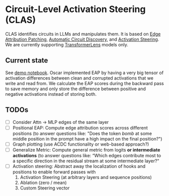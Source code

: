 # Circuit-Level Activation Steering (CLAS)

CLAS identifies circuits in LLMs and manipulates them. It is based on [Edge Attribution Patching](https://arxiv.org/abs/2310.10348), [Automatic Circuit Discovery](https://arxiv.org/abs/2304.14997), and [Activation Steering](https://arxiv.org/abs/2308.10248). We are currently supporting [TransformerLens](https://github.com/neelnanda-io/TransformerLens) models only.

## Current state
See [demo notebook](https://github.com/canrager/clas/blob/main/first_implementation_demo/demo.ipynb). Oscar implemented EAP by having a very big tensor of activation differences between clean and corrupted activations that we write and read from. We calculate the EAP scores during the backward pass to save memory and only store the difference between positive and negative activations instead of storing both. 

## TODOs
- [ ] Consider Attn -> MLP edges of the same layer
- [ ] Positional EAP: Compute edge attribution scores across different positions (to answer questions like: "Does the token *bomb* at some middle position in the prompt have a high impact on the final position?")
- [ ] Graph plotting (use ACDC functionality or web-based approach?)
- [ ] Generalize Metric: Compute general metric from logits **or intermediate activations** (to answer questions like: “Which edges contribute most to a specific direction in the residual stream at some intermediate layer?“
- [ ] Activation steering: Abstract away the localization of hooks and positions to enable forward passes with
    1. Activation Steering (at arbitrary layers and sequence positions)
    2. Ablation (zero / mean)
    3. Custom Steering vector
